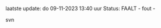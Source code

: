 laatste update: 
do 09-11-2023 13:40   uur 
Status: FAALT - fout - 
<div class="service R">svn</div>